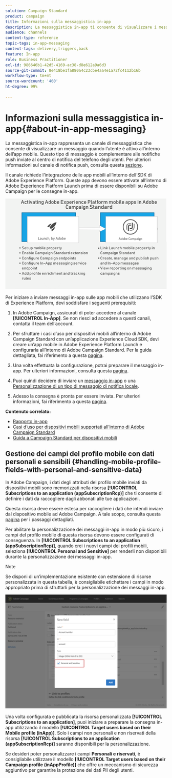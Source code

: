 ```yaml
---
solution: Campaign Standard
product: campaign
title: Informazioni sulla messaggistica in-app
description: La messaggistica in-app ti consente di visualizzare i messaggi o gli avvisi all’interno dell’app mobile.
audience: channels
content-type: reference
topic-tags: in-app-messaging
context-tags: delivery,triggers,back
feature: In-app
role: Business Practitioner
exl-id: 986646b1-42d5-4169-ac38-d8e612a9a6d3
source-git-commit: 8e418be1fa880a4c23cbe4aa4e1a72fc4112b16b
workflow-type: tm+mt
source-wordcount: '460'
ht-degree: 99%

---
```


# Informazioni sulla messaggistica in-app{#about-in-app-messaging}

La messaggistica in-app rappresenta un canale di messaggistica che consente di visualizzare un messaggio quando l’utente è attivo all’interno dell’app mobile. Questo tipo di messaggio è complementare alle notifiche push inviate al centro di notifica del telefono degli utenti. Per ulteriori informazioni sul canale di notifica push, consulta questa [sezione](../../channels/using/about-push-notifications.md).

Il canale richiede l’integrazione delle app mobili all’interno dell’SDK di Adobe Experience Platform. Queste app devono essere attivate all’interno di Adobe Experience Platform Launch prima di essere disponibili su Adobe Campaign per le consegne in-app.

![](assets/launch_campaign.png)

Per iniziare a inviare messaggi in-app sulle app mobili che utilizzano l’SDK di Experience Platform, devi soddisfare i seguenti prerequisiti:

1. In Adobe Campaign, assicurati di poter accedere al canale **[!UICONTROL In-App]**. Se non riesci ad accedere a questi canali, contatta il team dell’account.

1. Per sfruttare i casi d’uso per dispositivi mobili all’interno di Adobe Campaign Standard con un’applicazione Experience Cloud SDK, devi creare un’app mobile in Adobe Experience Platform Launch e configurarla all’interno di Adobe Campaign Standard. Per la guida dettagliata, fai riferimento a questa [pagina](https://experienceleague.adobe.com/docs/campaign-standard/using/administrating/configuring-channels/configuring-a-mobile-application.html?lang=it).

1. Una volta effettuata la configurazione, potrai preparare il messaggio in-app. Per ulteriori informazioni, consulta questa [pagina](../../channels/using/preparing-and-sending-an-in-app-message.md#preparing-your-in-app-message).

1. Puoi quindi decidere di inviare un [messaggio in-app](../../channels/using/customizing-an-in-app-message.md) o una [Personalizzazione di un tipo di messaggio di notifica locale](../../channels/using/customizing-an-in-app-message.md#customizing-a-local-notification-message-type).

1. Adesso la consegna è pronta per essere inviata. Per ulteriori informazioni, fai riferimento a questa [pagina](../../channels/using/preparing-and-sending-an-in-app-message.md#sending-your-in-app-message).

**Contenuto correlato:**

* [Rapporto in-app](../../reporting/using/in-app-report.md)
* [Casi d’uso per dispositivi mobili supportati all’interno di Adobe Campaign Standard](https://helpx.adobe.com/it/campaign/kb/configure-launch-rules-acs-use-cases.html)
* [Guida a Campaign Standard per dispositivi mobili](https://helpx.adobe.com/it/campaign/kb/acs-mobile.html)

## Gestione dei campi del profilo mobile con dati personali e sensibili {#handling-mobile-profile-fields-with-personal-and-sensitive-data}

In Adobe Campaign, i dati degli attributi del profilo mobile inviati da dispositivi mobili sono memorizzati nella risorsa **[!UICONTROL Subscriptions to an application (appSubscriptionRcp)]** che ti consente di definire i dati da raccogliere dagli abbonati alle tue applicazioni.

Questa risorsa deve essere estesa per raccogliere i dati che intendi inviare dal dispositivo mobile ad Adobe Campaign. A tale scopo, consulta questa [pagina](../../developing/using/extending-the-subscriptions-to-an-application-resource.md) per i passaggi dettagliati.

Per abilitare la personalizzazione dei messaggi in-app in modo più sicuro, i campi del profilo mobile di questa risorsa devono essere configurati di conseguenza. In **[!UICONTROL Subscriptions to an application (appSubscriptionRcp)]**, quando crei i nuovi campi dei profili mobili, seleziona **[!UICONTROL Personal and Sensitive]** per renderli non disponibili durante la personalizzazione dei messaggi in-app.

>[!NOTE]
>
>Se disponi di un’implementazione esistente con estensione di risorse personalizzata in questa tabella, è consigliabile etichettare i campi in modo appropriato prima di sfruttarli per la personalizzazione dei messaggi in-app.

![](assets/in_app_personal_data_2.png)

Una volta configurata e pubblicata la risorsa personalizzata **[!UICONTROL Subscriptions to an application]**, puoi iniziare a preparare la consegna in-app utilizzando il modello **[!UICONTROL Target users based on their Mobile profile (inApp)]**. Solo i campi non personali e non riservati della risorsa **[!UICONTROL Subscriptions to an application (appSubscriptionRcp)]** saranno disponibili per la personalizzazione.

Se desideri poter personalizzare i campi **Personali e riservati**, è consigliabile utilizzare il modello **[!UICONTROL Target users based on their Campaign profile (inAppProfile)]** che offre un meccanismo di sicurezza aggiuntivo per garantire la protezione dei dati PII degli utenti.